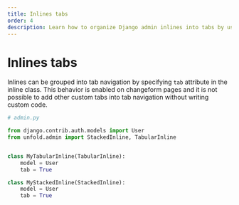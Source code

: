 ```yaml
---
title: Inlines tabs
order: 4
description: Learn how to organize Django admin inlines into tabs by using the tab attribute in inline classes, enabling better form organization and user experience in changeform views.
---
```


# Inlines tabs

Inlines can be grouped into tab navigation by specifying `tab` attribute in the inline class. This behavior is enabled on changeform pages and it is not possible to add other custom tabs into tab navigation without writing custom code.

```python
# admin.py

from django.contrib.auth.models import User
from unfold.admin import StackedInline, TabularInline


class MyTabularInline(TabularInline):
    model = User
    tab = True

class MyStackedInline(StackedInline):
    model = User
    tab = True
```
